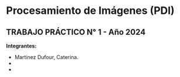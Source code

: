 # Procesamiento de Imágenes (PDI)
## TRABAJO PRÁCTICO N° 1 - Año 2024

**Integrantes:**
- Martinez Dufour, Caterina.
- 
- 
